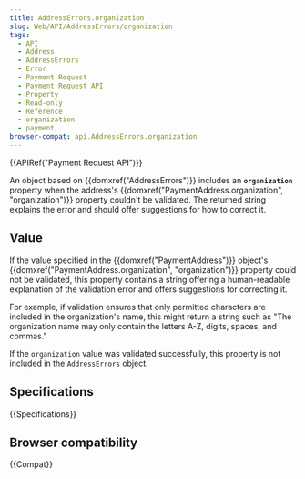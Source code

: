```yaml
---
title: AddressErrors.organization
slug: Web/API/AddressErrors/organization
tags:
  - API
  - Address
  - AddressErrors
  - Error
  - Payment Request
  - Payment Request API
  - Property
  - Read-only
  - Reference
  - organization
  - payment
browser-compat: api.AddressErrors.organization
---
```

{{APIRef("Payment Request API")}}

An object based on {{domxref("AddressErrors")}} includes an **`organization`** property when the address's {{domxref("PaymentAddress.organization", "organization")}} property couldn't be validated. The returned string explains the error and should offer suggestions for how to correct it.

## Value

If the value specified in the {{domxref("PaymentAddress")}} object's {{domxref("PaymentAddress.organization", "organization")}} property could not be validated, this property contains a string offering a human-readable explanation of the validation error and offers suggestions for correcting it.

For example, if validation ensures that only permitted characters are included in the organization's name, this might return a string such as "The organization name may only contain the letters A-Z, digits, spaces, and commas."

If the `organization` value was validated successfully, this property is not included in the `AddressErrors` object.

## Specifications

{{Specifications}}

## Browser compatibility

{{Compat}}
